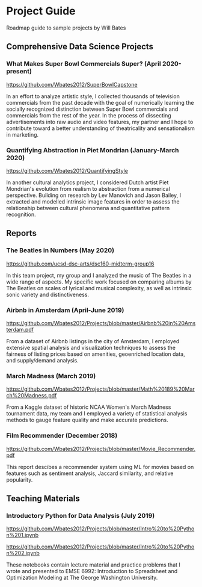 # Project Guide
Roadmap guide to sample projects by Will Bates

## Comprehensive Data Science Projects

### What Makes Super Bowl Commercials Super? (April 2020-present)
https://github.com/Wbates2012/SuperBowlCapstone

In an effort to analyze artistic style, I collected thousands of television commercials from the past decade with the goal of numerically learning the socially recognized distinction between Super Bowl commercials and commercials from the rest of the year. In the process of dissecting advertisements into raw audio and video features, my partner and I hope to contribute toward a better understanding of theatricality and sensationalism in marketing.

### Quantifying Abstraction in Piet Mondrian (January-March 2020)
https://github.com/Wbates2012/QuantifyingStyle

In another cultural analytics project, I considered Dutch artist Piet Mondrian's evolution from realism to abstraction from a numerical perspective. Building on research by Lev Manovich and Jason Bailey, I extracted and modelled intrinsic image features in order to assess the relationship between cultural phenomena and quantitative pattern recognition.

## Reports

### The Beatles in Numbers (May 2020)
https://github.com/ucsd-dsc-arts/dsc160-midterm-group16

In this team project, my group and I analyzed the music of The Beatles in a wide range of aspects. My specific work focused on comparing albums by The Beatles on scales of lyrical and musical complexity, as well as intrinsic sonic variety and distinctiveness.

### Airbnb in Amsterdam (April-June 2019)
https://github.com/Wbates2012/Projects/blob/master/Airbnb%20in%20Amsterdam.pdf

From a dataset of Airbnb listings in the city of Amsterdam, I employed extensive spatial analysis and visualization techniques to assess the fairness of listing prices based on amenities, geoenriched location data, and supply/demand analysis.

### March Madness (March 2019)
https://github.com/Wbates2012/Projects/blob/master/Math%20189%20March%20Madness.pdf

From a Kaggle dataset of historic NCAA Women's March Madness tournament data, my team and I employed a variety of statistical analysis methods to gauge feature quality and make accurate predictions.

### Film Recommender (December 2018)
https://github.com/Wbates2012/Projects/blob/master/Movie_Recommender.pdf

This report descibes a recommender system using ML for movies based on features such as sentiment analysis, Jaccard similarity, and relative popularity.

## Teaching Materials

### Introductory Python for Data Analysis (July 2019)
https://github.com/Wbates2012/Projects/blob/master/Intro%20to%20Python%201.ipynb

https://github.com/Wbates2012/Projects/blob/master/Intro%20to%20Python%202.ipynb

These notebooks contain lecture material and practice problems that I wrote and presented to EMSE 6992: Introduction to Spreadsheet and Optimization Modeling at The George Washington University.
